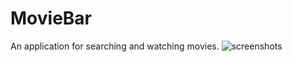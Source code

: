 # MovieBar
An application for searching and watching movies.
![screenshots]([https://github.com/michaelbolgar/Rainbow-App/assets/119865051/7ffd7ec4-457b-4a6b-879e-856186ce15e2](https://github.com/alexrodionby/MovieBar/tree/develop/MovieBar/Resources/Assets.xcassets/Readme)https://github.com/alexrodionby/MovieBar/tree/develop/MovieBar/Resources/Assets.xcassets/Readme)
